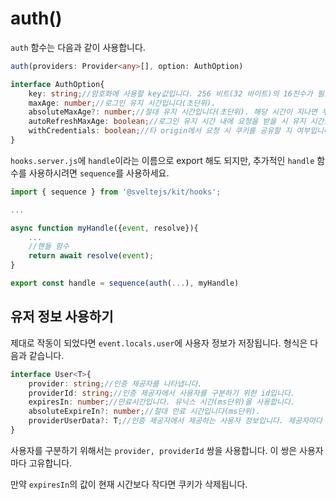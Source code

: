 # auth()

`auth` 함수는 다음과 같이 사용합니다.

```typescript
auth(providers: Provider<any>[], option: AuthOption)

interface AuthOption{
    key: string;//암호화에 사용할 key값입니다. 256 비트(32 바이트)의 16진수가 필요합니다.
    maxAge: number;//로그인 유지 시간입니다(초단위).
    absoluteMaxAge?: number;//절대 유지 시간입니다(초단위). 해당 시간이 지나면 무조건 값이 만료됩니다.
    autoRefreshMaxAge: boolean;//로그인 유지 시간 내에 요청을 받을 시 유지 시간을 업데이트 할 지 여부입니다.
    withCredentials: boolean;//타 origin에서 요청 시 쿠키를 공유할 지 여부입니다. true시 httpOnly: true, secure: true, sameSite: 'none'로 설정됩니다. https를 사용하지 않는 사이트에서는 사용 불가능합니다. 기본값은 false 입니다.
}
```

`hooks.server.js`에 `handle`이라는 이름으로 export 해도 되지만, 추가적인 `handle` 함수를 사용하시려면 `sequence`를 사용하세요.

```js
import { sequence } from '@sveltejs/kit/hooks';

...

async function myHandle({event, resolve}){
    ...
    //핸들 함수
    return await resolve(event);
}

export const handle = sequence(auth(...), myHandle)
```

## 유저 정보 사용하기

제대로 작동이 되었다면 `event.locals.user`에 사용자 정보가 저장됩니다. 형식은 다음과 같습니다.
```typescript
interface User<T>{
    provider: string;//인증 제공자를 나타냅니다.
    providerId: string;//인증 제공자에서 사용자를 구분하기 위한 id입니다.
    expiresIn: number;//만료시간입니다. 유닉스 시간(ms단위)을 사용합니다.
    absoluteExpireIn?: number;//절대 만료 시간입니다(ms단위).
    providerUserData?: T;//인증 제공자에서 제공하는 사용자 정보입니다. 제공자마다 다릅니다.
}
```
사용자를 구분하기 위해서는 `provider, providerId` 쌍을 사용합니다. 이 쌍은 사용자마다 고유합니다.

만약 `expiresIn`의 값이 현재 시간보다 작다면 쿠키가 삭제됩니다.